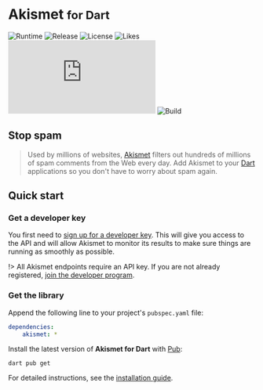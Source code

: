 # Akismet <small>for Dart</small>
![Runtime](https://badgen.net/pub/sdk-version/akismet) ![Release](https://badgen.net/pub/v/akismet) ![License](https://badgen.net/pub/license/akismet) ![Likes](https://badgen.net/pub/likes/akismet) ![Coverage](https://badgen.net/coveralls/c/github/cedx/akismet.dart) ![Build](https://badgen.net/github/checks/cedx/akismet.dart/main)

## Stop spam
> Used by millions of websites, [Akismet](https://akismet.com) filters out hundreds of millions of spam comments from the Web every day.
> Add Akismet to your [Dart](https://dart.dev) applications so you don't have to worry about spam again.

## Quick start

### Get a developer key
You first need to [sign up for a developer key](https://akismet.com/signup/?plan=developer).
This will give you access to the API and will allow Akismet to monitor its results to make sure things are running as smoothly as possible.

!> All Akismet endpoints require an API key. If you are not already registered, [join the developer program](https://akismet.com/signup/?plan=developer).

### Get the library
Append the following line to your project's `pubspec.yaml` file:

```yaml
dependencies:
	akismet: *
```

Install the latest version of **Akismet for Dart** with [Pub](https://dart.dev/tools/pub):

```shell
dart pub get
```

For detailed instructions, see the [installation guide](installation.md).
